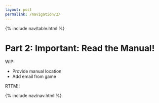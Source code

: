```yaml
---
layout: post
permalink: /navigation/2/
---
```


{% include nav/table.html %}

# Part 2: Important: Read the Manual!

WIP:
- Provide manual location
- Add email from game

RTFM!!

{% include nav/nav.html %}